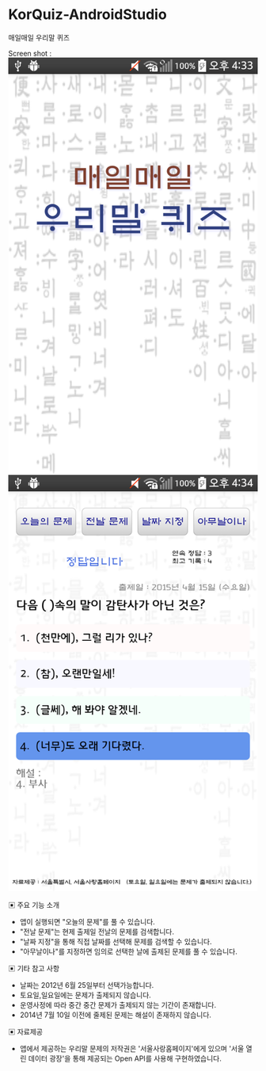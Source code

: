 # KorQuiz-AndroidStudio
매일매일 우리말 퀴즈

Screen shot :
![Screen shot](https://raw.githubusercontent.com/applusform/KorQuiz-AndroidStudio/master/screenshot1.png)
![Screen shot](https://raw.githubusercontent.com/applusform/KorQuiz-AndroidStudio/master/screenshot2.png)

▣ 주요 기능 소개
 - 앱이 실행되면 "오늘의 문제"를 풀 수 있습니다.
 - "전날 문제"는 현제 출제일 전날의 문제를 검색합니다.
 - "날짜 지정"을 통해 직접 날짜를 선택해 문제를 검색할 수 있습니다.
 - "아무날이나"를 지정하면 임의로 선택한 날에 출제된 문제를 풀 수 있습니다.

▣ 기타 참고 사항
- 날짜는 2012년 6월 25일부터 선택가능합니다.
- 토요일,일요일에는 문제가 출제되지 않습니다.
- 운영사정에 따라 중간 중간 문제가 출제되지 않는 기간이 존재합니다.
- 2014년 7월 10일 이전에 줄제된 문제는 해설이 존재하지 않습니다.

▣ 자료제공
- 앱에서 제공하는 우리말 문제의 저작권은 '서울사랑홈페이지'에게 있으며 '서울 열린 데이터 광장'을 통해 제공되는 Open API를 사용해 구현하였습니다.

